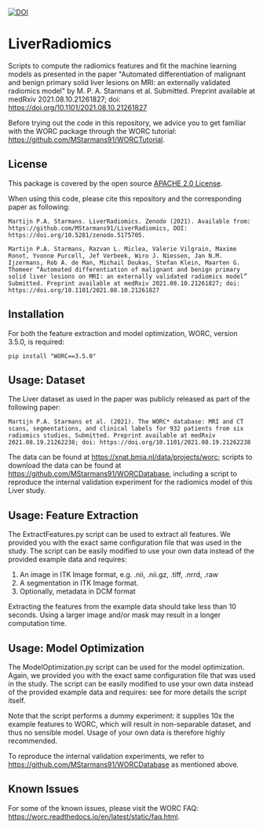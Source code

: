 [![DOI](https://zenodo.org/badge/DOI/10.5281/zenodo.5175705.svg)](https://doi.org/10.5281/zenodo.5175705)

# LiverRadiomics
Scripts to compute the radiomics features and fit the machine learning models as presented in the paper "Automated differentiation of malignant and benign primary solid liver lesions on MRI: an externally validated radiomics model" by M. P. A. Starmans et al. Submitted. Preprint available at medRxiv 2021.08.10.21261827; doi: https://doi.org/10.1101/2021.08.10.21261827

Before trying out the code in this repository, we advice you to get
familiar with the WORC package through the WORC tutorial:
https://github.com/MStarmans91/WORCTutorial.

## License
This package is covered by the open source [APACHE 2.0 License](APACHE-LICENSE-2.0).

When using this code, please cite this repository and the corresponding paper
as following:

``Martijn P.A. Starmans. LiverRadiomics. Zenodo (2021). Available from:  https://github.com/MStarmans91/LiverRadiomics, DOI: https://doi.org/10.5281/zenodo.5175705.``

``Martijn P.A. Starmans, Razvan L. Miclea, Valerie Vilgrain, Maxime Ronot, Yvonne Purcell, Jef Verbeek, Wiro J. Niessen, Jan N.M. Ijzermans, Rob A. de Man, Michail Doukas, Stefan Klein, Maarten G. Thomeer “Automated differentiation of malignant and benign primary solid liver lesions on MRI: an externally validated radiomics model” Submitted. Preprint available at medRxiv 2021.08.10.21261827; doi: https://doi.org/10.1101/2021.08.10.21261827``

## Installation
For both the feature extraction and model optimization, WORC, version 3.5.0,
is required:

    pip install "WORC==3.5.0"

## Usage: Dataset
The Liver dataset as used in the paper was publicly released as part of the following paper:

``Martijn P.A. Starmans et al. (2021). The WORC* database: MRI and CT scans, segmentations, and clinical labels for 932 patients from six radiomics studies, Submitted. Preprint available at medRxiv 2021.08.19.21262238; doi: https://doi.org/10.1101/2021.08.19.21262238``

The data can be found at https://xnat.bmia.nl/data/projects/worc; scripts to download the data can be found at https://github.com/MStarmans91/WORCDatabase, including a script to reproduce the internal validation experiment for the radiomics model of this Liver study.

## Usage: Feature Extraction
The ExtractFeatures.py script can be used to extract all features. We provided
you with the exact same configuration file that was used in the study. The
script can be easily modified to use your own data instead of the
provided example data and requires:

1. An image in ITK Image format, e.g. .nii, .nii.gz, .tiff, .nrrd, .raw
2. A segmentation in ITK Image format.
3. Optionally, metadata in DCM format

Extracting the features from the example data should take less than 10 seconds.
Using a larger image and/or mask may result in a longer computation time.

## Usage: Model Optimization
The ModelOptimization.py script can be used for the model optimization. Again,
we provided you with the exact same configuration file that was used in the study.
The script can be easily modified to use your own data instead of the
provided example data and requires: see for more details the script itself.

Note that the script performs a dummy experiment: it supplies 10x the example
features to WORC, which will result in non-separable dataset, and thus no
sensible model. Usage of your own data is therefore highly recommended.

To reproduce the internal validation experiments, we refer to https://github.com/MStarmans91/WORCDatabase
as mentioned above.

## Known Issues
For some of the known issues, please visit the WORC FAQ:
https://worc.readthedocs.io/en/latest/static/faq.html.
